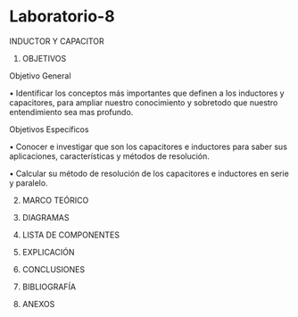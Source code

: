 # Laboratorio-8
INDUCTOR Y CAPACITOR

1. OBJETIVOS

Objetivo General

•	Identificar los conceptos más importantes que definen a los inductores y capacitores, para ampliar nuestro conocimiento y sobretodo que nuestro entendimiento sea mas profundo.

Objetivos Específicos

•	Conocer e investigar que son los capacitores e inductores para saber sus aplicaciones, características y métodos de resolución.

•	Calcular su método de resolución de los capacitores e inductores en serie y paralelo.

2. MARCO TEÓRICO

3. DIAGRAMAS

4. LISTA DE COMPONENTES

5. EXPLICACIÓN

6. CONCLUSIONES

7. BIBLIOGRAFÍA

8. ANEXOS
